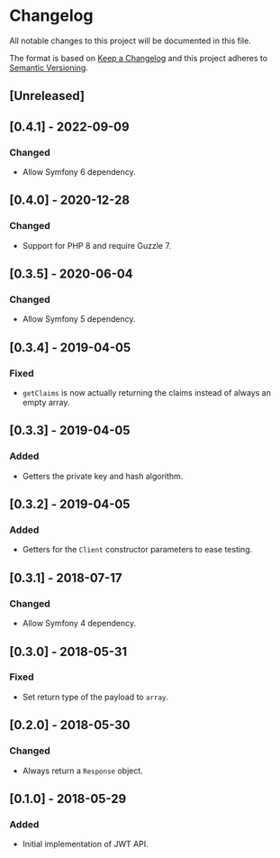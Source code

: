 # Changelog
All notable changes to this project will be documented in this file.

The format is based on [Keep a Changelog](http://keepachangelog.com/en/1.0.0/)
and this project adheres to [Semantic Versioning](http://semver.org/spec/v2.0.0.html).

## [Unreleased]

## [0.4.1] - 2022-09-09
### Changed
- Allow Symfony 6 dependency.

## [0.4.0] - 2020-12-28
### Changed
- Support for PHP 8 and require Guzzle 7.

## [0.3.5] - 2020-06-04
### Changed
- Allow Symfony 5 dependency.

## [0.3.4] - 2019-04-05
### Fixed
- `getClaims` is now actually returning the claims instead of always an empty array.

## [0.3.3] - 2019-04-05
### Added
- Getters the private key and hash algorithm.

## [0.3.2] - 2019-04-05
### Added
- Getters for the `Client` constructor parameters to ease testing.

## [0.3.1] - 2018-07-17
### Changed
- Allow Symfony 4 dependency.

## [0.3.0] - 2018-05-31
### Fixed
- Set return type of the payload to `array`.

## [0.2.0] - 2018-05-30
### Changed
- Always return a `Response` object.

## [0.1.0] - 2018-05-29
### Added
- Initial implementation of JWT API.
